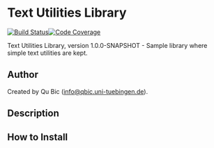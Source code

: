 # Text Utilities Library

[![Build Status](https://travis-ci.com/qbicsoftware/text-utils-lib.svg?branch=master)](https://travis-ci.com/qbicsoftware/text-utils-lib)[![Code Coverage]( https://codecov.io/gh/qbicsoftware/text-utils-lib/branch/master/graph/badge.svg)](https://codecov.io/gh/qbicsoftware/text-utils-lib)

Text Utilities Library, version 1.0.0-SNAPSHOT - Sample library where simple text utilities are kept.

## Author

Created by Qu Bic (info@qbic.uni-tuebingen.de).

## Description

## How to Install
